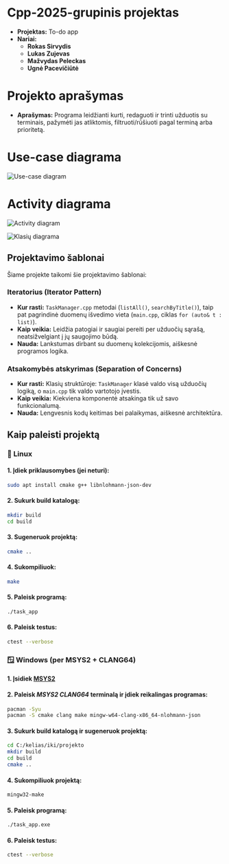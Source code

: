 # Cpp-2025-grupinis projektas
- **Projektas:** To-do app
- **Nariai:**
  - **Rokas Sirvydis**
  - **Lukas Zujevas**
  - **Mažvydas Peleckas**
  - **Ugnė Pacevičiūtė**

# Projekto aprašymas
- **Aprašymas:** Programa leidžianti kurti, redaguoti ir trinti užduotis su terminais, pažymėti jas atliktomis, filtruoti/rūšiuoti pagal terminą arba prioritetą.

# Use-case diagrama
![Use-case diagram](https://github.com/user-attachments/assets/6afb3c2a-881c-409b-a68f-a81efa502baf)

# Activity diagrama
![Activity diagram](https://github.com/user-attachments/assets/cf94452c-05cc-424e-b70b-0f15dce367a1)

![Klasių diagrama](https://github.com/user-attachments/assets/0d0bcf77-bed4-4eb5-8d11-9123d47ae9ae)

## Projektavimo šablonai

Šiame projekte taikomi šie projektavimo šablonai:

### Iteratorius (Iterator Pattern)
- **Kur rasti:** `TaskManager.cpp` metodai (`listAll()`, `searchByTitle()`), taip pat pagrindinė duomenų išvedimo vieta (`main.cpp`, ciklas `for (auto& t : list)`).
- **Kaip veikia:** Leidžia patogiai ir saugiai pereiti per užduočių sąrašą, neatsižvelgiant į jų saugojimo būdą.
- **Nauda:** Lankstumas dirbant su duomenų kolekcijomis, aiškesnė programos logika.

### Atsakomybės atskyrimas (Separation of Concerns)
- **Kur rasti:** Klasių struktūroje: `TaskManager` klasė valdo visą užduočių logiką, o `main.cpp` tik valdo vartotojo įvestis.
- **Kaip veikia:** Kiekviena komponentė atsakinga tik už savo funkcionalumą.
- **Nauda:** Lengvesnis kodų keitimas bei palaikymas, aiškesnė architektūra.

## Kaip paleisti projektą

### 🐧 Linux

#### 1. Įdiek priklausomybes (jei neturi):
```bash 
sudo apt install cmake g++ libnlohmann-json-dev
```

#### 2. Sukurk build katalogą:
```bash
mkdir build
cd build
```

#### 3. Sugeneruok projektą:
```bash
cmake ..
```

#### 4. Sukompiliuok:
```bash
make
```

#### 5. Paleisk programą:
```bash
./task_app
```

#### 6. Paleisk testus:
```bash
ctest --verbose
```

### 🪟 Windows (per MSYS2 + CLANG64)

#### 1. Įsidiek [MSYS2](https://www.msys2.org/)

#### 2. Paleisk *MSYS2 CLANG64* terminalą ir įdiek reikalingas programas:

```bash
pacman -Syu
pacman -S cmake clang make mingw-w64-clang-x86_64-nlohmann-json
```

#### 3. Sukurk build katalogą ir sugeneruok projektą:

```bash
cd C:/kelias/iki/projekto
mkdir build
cd build
cmake ..
```

#### 4. Sukompiliuok projektą:

```bash
mingw32-make
```

#### 5. Paleisk programą:

```bash
./task_app.exe
```

#### 6. Paleisk testus:

```bash
ctest --verbose
```
